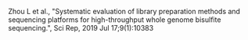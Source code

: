 Zhou L et al., "Systematic evaluation of library preparation methods and sequencing platforms for high-throughput whole genome bisulfite sequencing.", Sci Rep, 2019 Jul 17;9(1):10383
